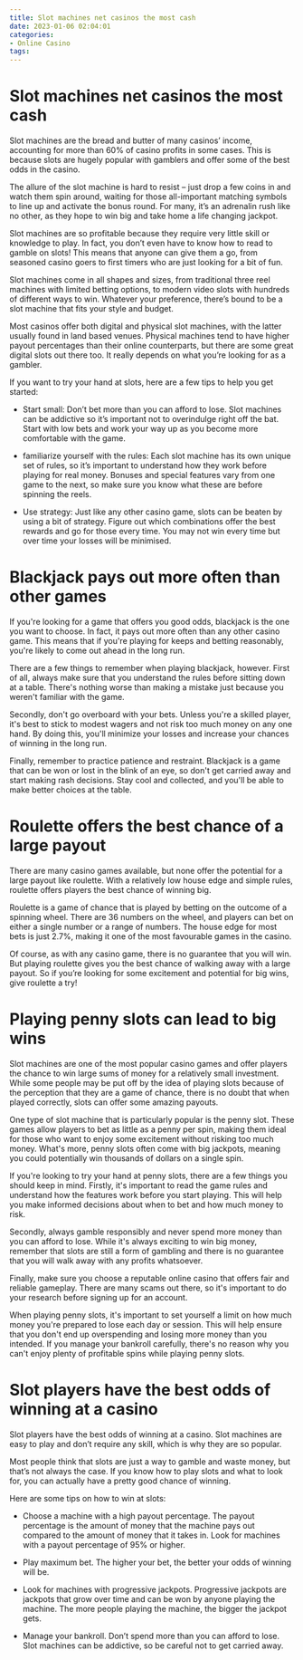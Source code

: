 ```yaml
---
title: Slot machines net casinos the most cash
date: 2023-01-06 02:04:01
categories:
- Online Casino
tags:
---
```



#  Slot machines net casinos the most cash

Slot machines are the bread and butter of many casinos’ income, accounting for more than 60% of casino profits in some cases. This is because slots are hugely popular with gamblers and offer some of the best odds in the casino.

The allure of the slot machine is hard to resist – just drop a few coins in and watch them spin around, waiting for those all-important matching symbols to line up and activate the bonus round. For many, it’s an adrenalin rush like no other, as they hope to win big and take home a life changing jackpot.

Slot machines are so profitable because they require very little skill or knowledge to play. In fact, you don’t even have to know how to read to gamble on slots! This means that anyone can give them a go, from seasoned casino goers to first timers who are just looking for a bit of fun.

Slot machines come in all shapes and sizes, from traditional three reel machines with limited betting options, to modern video slots with hundreds of different ways to win. Whatever your preference, there’s bound to be a slot machine that fits your style and budget.

Most casinos offer both digital and physical slot machines, with the latter usually found in land based venues. Physical machines tend to have higher payout percentages than their online counterparts, but there are some great digital slots out there too. It really depends on what you’re looking for as a gambler.

If you want to try your hand at slots, here are a few tips to help you get started:

- Start small: Don’t bet more than you can afford to lose. Slot machines can be addictive so it’s important not to overindulge right off the bat. Start with low bets and work your way up as you become more comfortable with the game.

- familiarize yourself with the rules: Each slot machine has its own unique set of rules, so it’s important to understand how they work before playing for real money. Bonuses and special features vary from one game to the next, so make sure you know what these are before spinning the reels.

- Use strategy: Just like any other casino game, slots can be beaten by using a bit of strategy. Figure out which combinations offer the best rewards and go for those every time. You may not win every time but over time your losses will be minimised.

#  Blackjack pays out more often than other games

If you're looking for a game that offers you good odds, blackjack is the one you want to choose. In fact, it pays out more often than any other casino game. This means that if you're playing for keeps and betting reasonably, you're likely to come out ahead in the long run.

There are a few things to remember when playing blackjack, however. First of all, always make sure that you understand the rules before sitting down at a table. There's nothing worse than making a mistake just because you weren't familiar with the game.

Secondly, don't go overboard with your bets. Unless you're a skilled player, it's best to stick to modest wagers and not risk too much money on any one hand. By doing this, you'll minimize your losses and increase your chances of winning in the long run.

Finally, remember to practice patience and restraint. Blackjack is a game that can be won or lost in the blink of an eye, so don't get carried away and start making rash decisions. Stay cool and collected, and you'll be able to make better choices at the table.

#  Roulette offers the best chance of a large payout

There are many casino games available, but none offer the potential for a large payout like roulette. With a relatively low house edge and simple rules, roulette offers players the best chance of winning big.

Roulette is a game of chance that is played by betting on the outcome of a spinning wheel. There are 36 numbers on the wheel, and players can bet on either a single number or a range of numbers. The house edge for most bets is just 2.7%, making it one of the most favourable games in the casino.

Of course, as with any casino game, there is no guarantee that you will win. But playing roulette gives you the best chance of walking away with a large payout. So if you’re looking for some excitement and potential for big wins, give roulette a try!

#  Playing penny slots can lead to big wins

Slot machines are one of the most popular casino games and offer players the chance to win large sums of money for a relatively small investment. While some people may be put off by the idea of playing slots because of the perception that they are a game of chance, there is no doubt that when played correctly, slots can offer some amazing payouts.

One type of slot machine that is particularly popular is the penny slot. These games allow players to bet as little as a penny per spin, making them ideal for those who want to enjoy some excitement without risking too much money. What's more, penny slots often come with big jackpots, meaning you could potentially win thousands of dollars on a single spin.

If you're looking to try your hand at penny slots, there are a few things you should keep in mind. Firstly, it's important to read the game rules and understand how the features work before you start playing. This will help you make informed decisions about when to bet and how much money to risk.

Secondly, always gamble responsibly and never spend more money than you can afford to lose. While it's always exciting to win big money, remember that slots are still a form of gambling and there is no guarantee that you will walk away with any profits whatsoever.

Finally, make sure you choose a reputable online casino that offers fair and reliable gameplay. There are many scams out there, so it's important to do your research before signing up for an account. 

When playing penny slots, it's important to set yourself a limit on how much money you're prepared to lose each day or session. This will help ensure that you don't end up overspending and losing more money than you intended. If you manage your bankroll carefully, there's no reason why you can't enjoy plenty of profitable spins while playing penny slots.

#  Slot players have the best odds of winning at a casino

Slot players have the best odds of winning at a casino. Slot machines are easy to play and don’t require any skill, which is why they are so popular.

Most people think that slots are just a way to gamble and waste money, but that’s not always the case. If you know how to play slots and what to look for, you can actually have a pretty good chance of winning.

Here are some tips on how to win at slots:

- Choose a machine with a high payout percentage. The payout percentage is the amount of money that the machine pays out compared to the amount of money that it takes in. Look for machines with a payout percentage of 95% or higher.

- Play maximum bet. The higher your bet, the better your odds of winning will be.

- Look for machines with progressive jackpots. Progressive jackpots are jackpots that grow over time and can be won by anyone playing the machine. The more people playing the machine, the bigger the jackpot gets.

- Manage your bankroll. Don’t spend more than you can afford to lose. Slot machines can be addictive, so be careful not to get carried away.